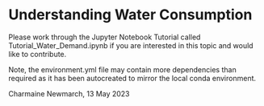 # Understanding Water Consumption

Please work through the Jupyter Notebook Tutorial called Tutorial_Water_Demand.ipynb if you are interested in this topic and would like to contribute.

Note, the environment.yml file may contain more dependencies than required as it has been autocreated to mirror the local conda environment. 

Charmaine Newmarch, 13 May 2023
